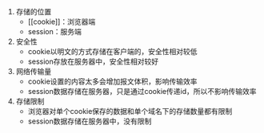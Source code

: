 1. 存储的位置
	- [[cookie]]：浏览器端
	- session：服务端
2. 安全性
	- cookie以明文的方式存储在客户端的，安全性相对较低
	- session存放在服务器中，安全性相对较好
3. 网络传输量
	- cookie设置的内容太多会增加报文体积，影响传输效率
	- session数据存储在服务器，只是通过cookie传递id，所以不影响传输效率
4. 存储限制
	- 浏览器对单个cookie保存的数据和单个域名下的存储数量都有限制
	- session数据存储在服务器中，没有限制